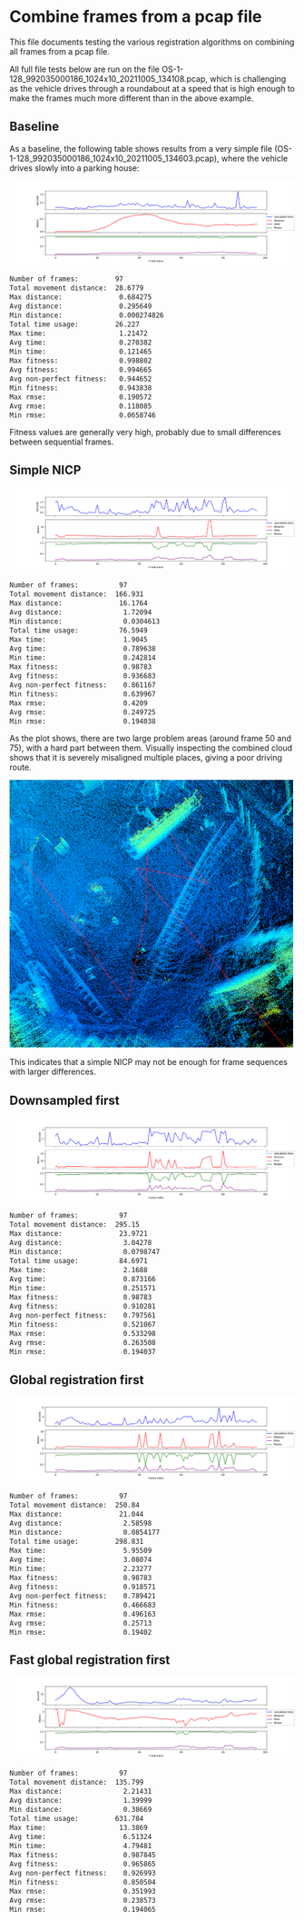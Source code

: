 # Combine frames from a pcap file

This file documents testing the various registration algorithms on combining all frames from a pcap file.

All full file tests below are run on the file OS-1-128_992035000186_1024x10_20211005_134108.pcap, which is challenging as the vehicle drives through a roundabout at a speed that is high enough to make the frames much more different than in the above example.

## Baseline
As a baseline, the following table shows results from a very simple file (OS-1-128_992035000186_1024x10_20211005_134603.pcap), where the vehicle drives slowly into a parking house:

![](pipeline-baseline-plot.png)

```
Number of frames:         97
Total movement distance:  28.6779
Max distance:              0.684275
Avg distance:              0.295649
Min distance:              0.000274826
Total time usage:         26.227
Max time:                  1.21472
Avg time:                  0.270382
Min time:                  0.121465
Max fitness:               0.998802
Avg fitness:               0.994665
Avg non-perfect fitness:   0.944652
Min fitness:               0.943838
Max rmse:                  0.190572
Avg rmse:                  0.118085
Min rmse:                  0.0658746
```

Fitness values are generally very high, probably due to small differences between sequential frames.

## Simple NICP

![](pipeline-simple-nicp-plot.png)

```
Number of frames:          97
Total movement distance:  166.931
Max distance:              16.1764
Avg distance:               1.72094
Min distance:               0.0304613
Total time usage:          76.5949
Max time:                   1.9045
Avg time:                   0.789638
Min time:                   0.242814
Max fitness:                0.98783
Avg fitness:                0.936683
Avg non-perfect fitness:    0.861167
Min fitness:                0.639967
Max rmse:                   0.4209
Avg rmse:                   0.249725
Min rmse:                   0.194038
```

As the plot shows, there are two large problem areas (around frame 50 and 75), with a hard part between them. Visually inspecting the combined cloud shows that it is severely misaligned multiple places, giving a poor driving route.

<img src="./pipeline-simple-nicp-misalignment.png" width="500" />

This indicates that a simple NICP may not be enough for frame sequences with larger differences.

## Downsampled first

![](pipeline-downsample-first-plot.png)

```
Number of frames:          97
Total movement distance:  295.15
Max distance:              23.9721
Avg distance:               3.04278
Min distance:               0.0798747
Total time usage:          84.6971
Max time:                   2.1688
Avg time:                   0.873166
Min time:                   0.251571
Max fitness:                0.98783
Avg fitness:                0.910281
Avg non-perfect fitness:    0.797561
Min fitness:                0.521067
Max rmse:                   0.533298
Avg rmse:                   0.263508
Min rmse:                   0.194037
```

## Global registration first

![](pipeline-global-first-plot.png)

```
Number of frames:          97
Total movement distance:  250.84
Max distance:              21.044
Avg distance:               2.58598
Min distance:               0.0854177
Total time usage:         298.831
Max time:                   5.95509
Avg time:                   3.08074
Min time:                   2.23277
Max fitness:                0.98783
Avg fitness:                0.918571
Avg non-perfect fitness:    0.789421
Min fitness:                0.466683
Max rmse:                   0.496163
Avg rmse:                   0.25713
Min rmse:                   0.19402
```

## Fast global registration first

![](pipeline-fast-global-first-plot.png)

```
Number of frames:          97
Total movement distance:  135.799
Max distance:               2.21431
Avg distance:               1.39999
Min distance:               0.38669
Total time usage:         631.784
Max time:                  13.3869
Avg time:                   6.51324
Min time:                   4.79481
Max fitness:                0.987845
Avg fitness:                0.965865
Avg non-perfect fitness:    0.926993
Min fitness:                0.850504
Max rmse:                   0.351993
Avg rmse:                   0.238573
Min rmse:                   0.194065
```